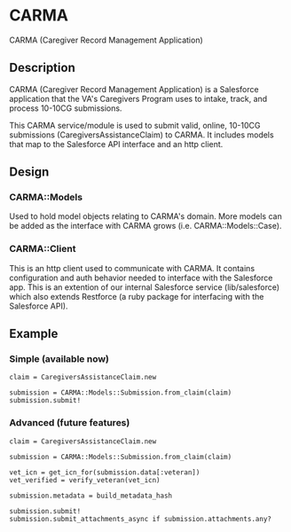 # CARMA
CARMA (Caregiver Record Management Application)

## Description
CARMA (Caregiver Record Management Application) is a Salesforce application that the VA's Caregivers Program uses to intake, track, and process 10-10CG submissions.

This CARMA service/module is used to submit valid, online, 10-10CG submissions (CaregiversAssistanceClaim) to CARMA. It includes models that map to the Salesforce API interface and an http client.

## Design

### CARMA::Models
Used to hold model objects relating to CARMA's domain. More models can be added as the interface with CARMA grows (i.e. CARMA::Models::Case).

### CARMA::Client
This is an http client used to communicate with CARMA. It contains configuration and auth behavior needed to interface with the Salesforce app. This is an extention of our internal Salesforce service (lib/salesforce) which also extends Restforce (a ruby package for interfacing with the Salesforce API).

## Example

### Simple (available now)
```
claim = CaregiversAssistanceClaim.new

submission = CARMA::Models::Submission.from_claim(claim)
submission.submit!
```

### Advanced (future features)
```
claim = CaregiversAssistanceClaim.new

submission = CARMA::Models::Submission.from_claim(claim)

vet_icn = get_icn_for(submission.data[:veteran])
vet_verified = verify_veteran(vet_icn)

submission.metadata = build_metadata_hash

submission.submit!
submission.submit_attachments_async if submission.attachments.any?
```
